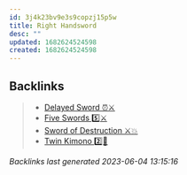 ```yaml
---
id: 3j4k23bv9e3s9copzj15p5w
title: Right Handsword
desc: ""
updated: 1682624524598
created: 1682624524598
---
```


## Backlinks

> - [Delayed Sword ⏰⚔️](..\techniques\delayed-sword.md)
> - [Five Swords 5️⃣⚔️](..\techniques\five-swords.md)
> - [Sword of Destruction ⚔️💥](..\techniques\sword-of-destruction.md)
> - [Twin Kimono 2️⃣👘](..\techniques\twin-kimono.md)

_Backlinks last generated 2023-06-04 13:15:16_
